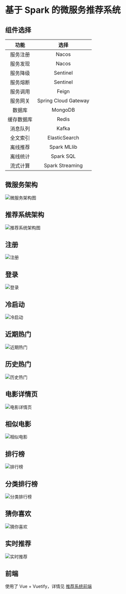 # 基于 Spark 的微服务推荐系统
## 组件选择
|  功能   | 选择   |
| :----:  | :----: |
| 服务注册 | Nacos  |
| 服务发现 | Nacos  |
| 服务降级 | Sentinel |
| 服务熔断 | Sentinel |
| 服务调用 | Feign |
| 服务网关 | Spring Cloud Gateway |
| 数据库   | MongoDB |
| 缓存数据库 | Redis |
| 消息队列 | Kafka |
| 全文索引 | ElasticSearch |
| 离线推荐 | Spark MLlib |
| 离线统计 | Spark SQL |
| 流式计算 | Spark Streaming |

## 微服务架构
![微服务架构图](docs/微服务架构图.svg)

## 推荐系统架构
![推荐系统架构图](docs/架构图.svg)

## 注册
![注册](docs/注册.jpg)

## 登录
![登录](docs/登录.jpg)

## 冷启动
![冷启动](docs/冷启动.jpg)

## 近期热门
![近期热门](docs/近期热门.jpg)

## 历史热门
![历史热门](docs/历史热门.jpg)

## 电影详情页
![电影详情页](docs/电影详情页.jpg)

## 相似电影
![相似电影](docs/相似电影.jpg)

## 排行榜
![排行榜](docs/排行榜.jpg)

## 分类排行榜
![分类排行榜](docs/分类排行榜.jpg)

## 猜你喜欢
![猜你喜欢](docs/猜你喜欢.jpg)

## 实时推荐
![实时推荐](docs/实时推荐.jpg)

## 前端
使用了 Vue + Vuetify，详情见
[推荐系统前端](https://github.com/EnableAsync/recommender-frontend)
